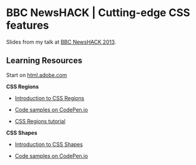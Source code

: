 BBC NewsHACK | Cutting-edge CSS features
===

Slides from my talk at [BBC NewsHACK 2013](http://www.bbc.co.uk/partnersandsuppliers/connectedstudio/newslabs/events/hackathon.html).


Learning Resources
---

Start on [html.adobe.com](http://html.adobe.com)


**CSS Regions**

  * [Introduction to CSS Regions](http://html.adobe.com/webplatform/layout/regions/)
  
  * [Code samples on CodePen.io](http://codepen.io/collection/jabto)
  
  * [CSS Regions tutorial](http://docs.webplatform.org/wiki/tutorials/css-regions)


**CSS Shapes**

  * [Introduction to CSS Shapes](http://html.adobe.com/webplatform/layout/shapes/)
  
  * [Code samples on CodePen.io](http://codepen.io/collection/qFesk)
